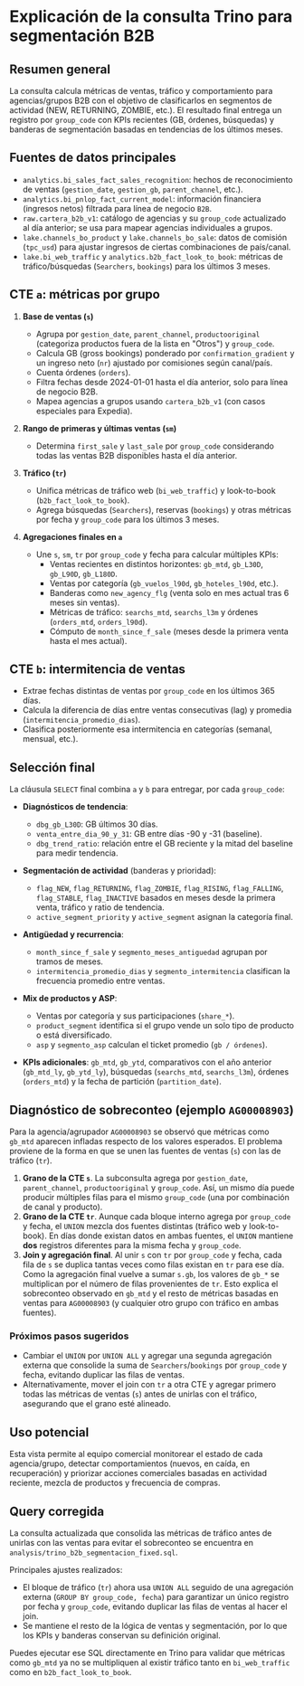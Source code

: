 # Explicación de la consulta Trino para segmentación B2B

## Resumen general
La consulta calcula métricas de ventas, tráfico y comportamiento para agencias/grupos B2B con el objetivo de clasificarlos en segmentos de actividad (NEW, RETURNING, ZOMBIE, etc.). El resultado final entrega un registro por `group_code` con KPIs recientes (GB, órdenes, búsquedas) y banderas de segmentación basadas en tendencias de los últimos meses.

## Fuentes de datos principales
- `analytics.bi_sales_fact_sales_recognition`: hechos de reconocimiento de ventas (`gestion_date`, `gestion_gb`, `parent_channel`, etc.).
- `analytics.bi_pnlop_fact_current_model`: información financiera (ingresos netos) filtrada para línea de negocio `B2B`.
- `raw.cartera_b2b_v1`: catálogo de agencias y su `group_code` actualizado al día anterior; se usa para mapear agencias individuales a grupos.
- `lake.channels_bo_product` y `lake.channels_bo_sale`: datos de comisión (`tpc_usd`) para ajustar ingresos de ciertas combinaciones de país/canal.
- `lake.bi_web_traffic` y `analytics.b2b_fact_look_to_book`: métricas de tráfico/búsquedas (`Searchers`, `bookings`) para los últimos 3 meses.

## CTE `a`: métricas por grupo
1. **Base de ventas (`s`)**
   - Agrupa por `gestion_date`, `parent_channel`, `productooriginal` (categoriza productos fuera de la lista en "Otros") y `group_code`.
   - Calcula GB (gross bookings) ponderado por `confirmation_gradient` y un ingreso neto (`nr`) ajustado por comisiones según canal/país.
   - Cuenta órdenes (`orders`).
   - Filtra fechas desde 2024-01-01 hasta el día anterior, solo para línea de negocio B2B.
   - Mapea agencias a grupos usando `cartera_b2b_v1` (con casos especiales para Expedia).

2. **Rango de primeras y últimas ventas (`sm`)**
   - Determina `first_sale` y `last_sale` por `group_code` considerando todas las ventas B2B disponibles hasta el día anterior.

3. **Tráfico (`tr`)**
   - Unifica métricas de tráfico web (`bi_web_traffic`) y look-to-book (`b2b_fact_look_to_book`).
   - Agrega búsquedas (`Searchers`), reservas (`bookings`) y otras métricas por fecha y `group_code` para los últimos 3 meses.

4. **Agregaciones finales en `a`**
   - Une `s`, `sm`, `tr` por `group_code` y fecha para calcular múltiples KPIs:
     - Ventas recientes en distintos horizontes: `gb_mtd`, `gb_L30D`, `gb_L90D`, `gb_L180D`.
     - Ventas por categoría (`gb_vuelos_l90d`, `gb_hoteles_l90d`, etc.).
     - Banderas como `new_agency_flg` (venta solo en mes actual tras 6 meses sin ventas).
     - Métricas de tráfico: `searchs_mtd`, `searchs_l3m` y órdenes (`orders_mtd`, `orders_l90d`).
     - Cómputo de `month_since_f_sale` (meses desde la primera venta hasta el mes actual).

## CTE `b`: intermitencia de ventas
- Extrae fechas distintas de ventas por `group_code` en los últimos 365 días.
- Calcula la diferencia de días entre ventas consecutivas (lag) y promedia (`intermitencia_promedio_dias`).
- Clasifica posteriormente esa intermitencia en categorías (semanal, mensual, etc.).

## Selección final
La cláusula `SELECT` final combina `a` y `b` para entregar, por cada `group_code`:

- **Diagnósticos de tendencia**:
  - `dbg_gb_L30D`: GB últimos 30 días.
  - `venta_entre_dia_90_y_31`: GB entre días -90 y -31 (baseline).
  - `dbg_trend_ratio`: relación entre el GB reciente y la mitad del baseline para medir tendencia.

- **Segmentación de actividad** (banderas y prioridad):
  - `flag_NEW`, `flag_RETURNING`, `flag_ZOMBIE`, `flag_RISING`, `flag_FALLING`, `flag_STABLE`, `flag_INACTIVE` basados en meses desde la primera venta, tráfico y ratio de tendencia.
  - `active_segment_priority` y `active_segment` asignan la categoría final.

- **Antigüedad y recurrencia**:
  - `month_since_f_sale` y `segmento_meses_antiguedad` agrupan por tramos de meses.
  - `intermitencia_promedio_dias` y `segmento_intermitencia` clasifican la frecuencia promedio entre ventas.

- **Mix de productos y ASP**:
  - Ventas por categoría y sus participaciones (`share_*`).
  - `product_segment` identifica si el grupo vende un solo tipo de producto o está diversificado.
  - `asp` y `segmento_asp` calculan el ticket promedio (`gb / órdenes`).

- **KPIs adicionales**: `gb_mtd`, `gb_ytd`, comparativos con el año anterior (`gb_mtd_ly`, `gb_ytd_ly`), búsquedas (`searchs_mtd`, `searchs_l3m`), órdenes (`orders_mtd`) y la fecha de partición (`partition_date`).

## Diagnóstico de sobreconteo (ejemplo `AG00008903`)

Para la agencia/agrupador `AG00008903` se observó que métricas como `gb_mtd` aparecen infladas respecto de los valores esperados. El problema proviene de la forma en que se unen las fuentes de ventas (`s`) con las de tráfico (`tr`).

1. **Grano de la CTE `s`**. La subconsulta agrega por `gestion_date`, `parent_channel`, `productooriginal` y `group_code`. Así, un mismo día puede producir múltiples filas para el mismo `group_code` (una por combinación de canal y producto).
2. **Grano de la CTE `tr`**. Aunque cada bloque interno agrega por `group_code` y fecha, el `UNION` mezcla dos fuentes distintas (tráfico web y look-to-book). En días donde existan datos en ambas fuentes, el `UNION` mantiene **dos** registros diferentes para la misma fecha y `group_code`.
3. **Join y agregación final**. Al unir `s` con `tr` por `group_code` y fecha, cada fila de `s` se duplica tantas veces como filas existan en `tr` para ese día. Como la agregación final vuelve a sumar `s.gb`, los valores de `gb_*` se multiplican por el número de filas provenientes de `tr`. Esto explica el sobreconteo observado en `gb_mtd` y el resto de métricas basadas en ventas para `AG00008903` (y cualquier otro grupo con tráfico en ambas fuentes).

### Próximos pasos sugeridos

- Cambiar el `UNION` por `UNION ALL` y agregar una segunda agregación externa que consolide la suma de `Searchers`/`bookings` por `group_code` y fecha, evitando duplicar las filas de ventas.
- Alternativamente, mover el join con `tr` a otra CTE y agregar primero todas las métricas de ventas (`s`) antes de unirlas con el tráfico, asegurando que el grano esté alineado.

## Uso potencial
Esta vista permite al equipo comercial monitorear el estado de cada agencia/grupo, detectar comportamientos (nuevos, en caída, en recuperación) y priorizar acciones comerciales basadas en actividad reciente, mezcla de productos y frecuencia de compras.

## Query corregida

La consulta actualizada que consolida las métricas de tráfico antes de unirlas con las ventas para evitar el sobreconteo se encuentra en `analysis/trino_b2b_segmentacion_fixed.sql`.

Principales ajustes realizados:
- El bloque de tráfico (`tr`) ahora usa `UNION ALL` seguido de una agregación externa (`GROUP BY group_code, fecha`) para garantizar un único registro por fecha y `group_code`, evitando duplicar las filas de ventas al hacer el join.
- Se mantiene el resto de la lógica de ventas y segmentación, por lo que los KPIs y banderas conservan su definición original.

Puedes ejecutar ese SQL directamente en Trino para validar que métricas como `gb_mtd` ya no se multipliquen al existir tráfico tanto en `bi_web_traffic` como en `b2b_fact_look_to_book`.

